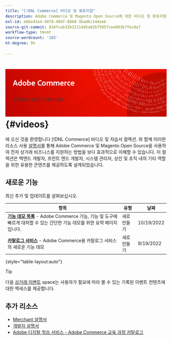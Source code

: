 ```yaml
---
title: "[!DNL Commerce] 비디오 및 튜토리얼"
description: Adobe Commerce 및 Magento Open Source에 대한 비디오 및 튜토리얼 모음입니다
exl-id: e6bed3a4-4078-40df-88b0-3bad6c144aeb
source-git-commit: 834fcab32b3211495a62b7595fcee093b7fec0a7
workflow-type: tm+mt
source-wordcount: '183'
ht-degree: 9%

---
```


# <!-- use banner as heading -->![상거래 비디오 및 Tutorials](../assets/banner-videos-home.png) {#videos}

에 오신 것을 환영합니다 [!DNL Commerce] 비디오 및 자습서 컬렉션. 와 함께 이러한 리소스 사용 [설명서](https://experienceleague.adobe.com/docs/commerce.html)를 통해 Adobe Commerce 및 Magento Open Source을 사용하여 전자 상거래 비즈니스를 지원하는 방법을 보다 효과적으로 이해할 수 있습니다. 이 컬렉션은 백엔드 개발자, 프런트 엔드 개발자, 시스템 관리자, 상인 및 조직 내의 기타 역할을 위한 유용한 콘텐츠를 제공하도록 설계되었습니다.

## 새로운 기능

최신 추가 및 업데이트를 살펴보십시오.

| 항목 | 유형 | 날짜 |
| ---- | ---- | ---- |
| **[기능 데모 목록](feature-demos.md)** - Adobe Commerce 기능, 기능 및 도구에 빠르게 대처할 수 있는 간단한 기능 데모를 위한 요약 페이지입니다. | 새로 만들기 | 10/19/2022 |
| **[카탈로그 서비스](./merchant/catalog-service.md)** - Adobe Commerce용 카탈로그 서비스의 새로운 기능 데모 | 새로 만들기 | 9/19/2022 |

{style=&quot;table-layout:auto&quot;}

>[!TIP]
>
>다음 [상거래 이벤트](https://experienceleague.adobe.com/docs/commerce-events/events/overview.html) space는 사용자가 필요에 따라 볼 수 있는 기록된 이벤트 컨텐츠에 대한 액세스를 제공합니다.

## 추가 리소스

- [Merchant 설명서](https://experienceleague.adobe.com/docs/commerce-admin/user-guides/home.html)
- [개발자 설명서](https://devdocs.magento.com/)
- [Adobe 디지털 학습 서비스 - Adobe Commerce 교육 과정 카탈로그](https://learning.adobe.com/catalog.html?solution=Adobe%20Commerce)
